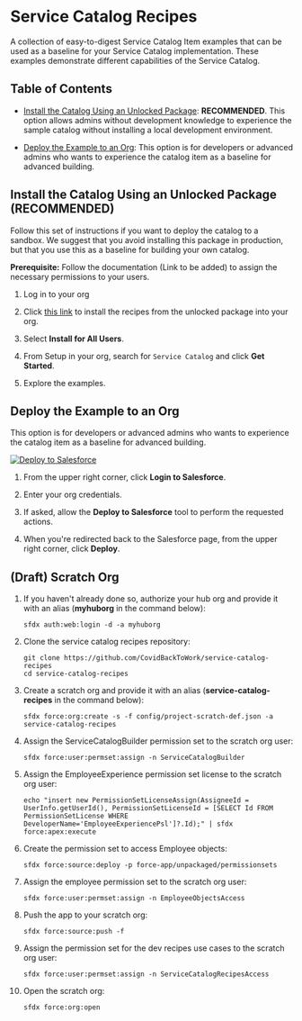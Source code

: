 # Service Catalog Recipes

A collection of easy-to-digest Service Catalog Item examples that can be used as a baseline for your Service Catalog implementation. These examples demonstrate different capabilities of the Service Catalog.

## Table of Contents

-   [Install the Catalog Using an Unlocked Package](#install-the-catalog-using-an-unlocked-package-recommended): **RECOMMENDED**. This option allows admins without development knowledge to experience the sample catalog without installing a local development environment.

-   [Deploy the Example to an Org](#deploy-the-example-to-an-org): This option is for developers or advanced admins who wants to experience the catalog item as a baseline for advanced building.

## Install the Catalog Using an Unlocked Package (RECOMMENDED)

Follow this set of instructions if you want to deploy the catalog to a sandbox. We suggest that you avoid installing this package in production, but that you use this as a baseline for building your own catalog.

**Prerequisite:** Follow the documentation (Link to be added) to assign the necessary permissions to your users.

1. Log in to your org

1. Click [this link](https://login.salesforce.com/packaging/installPackage.apexp?p0=04t4W0000038VvfQAE) to install the recipes from the unlocked package into your org.

1. Select **Install for All Users**.

1. From Setup in your org, search for `Service Catalog` and click **Get Started**.

1. Explore the examples.

## Deploy the Example to an Org

This option is for developers or advanced admins who wants to experience the catalog item as a baseline for advanced building.

<a href="https://githubsfdeploy.herokuapp.com?owner=CovidBackToWork&repo=service-catalog-recipes">
  <img alt="Deploy to Salesforce"
       src="https://raw.githubusercontent.com/afawcett/githubsfdeploy/master/deploy.png">
</a>

1. From the upper right corner, click **Login to Salesforce**.

1. Enter your org credentials.

1. If asked, allow the **Deploy to Salesforce** tool to perform the requested actions.

1. When you're redirected back to the Salesforce page, from the upper right corner, click **Deploy**.

## (Draft) Scratch Org

1. If you haven't already done so, authorize your hub org and provide it with an alias (**myhuborg** in the command below):

    ```
    sfdx auth:web:login -d -a myhuborg
    ```

1. Clone the service catalog recipes repository:

    ```
    git clone https://github.com/CovidBackToWork/service-catalog-recipes
    cd service-catalog-recipes
    ```

1. Create a scratch org and provide it with an alias (**service-catalog-recipes** in the command below):

    ```
    sfdx force:org:create -s -f config/project-scratch-def.json -a service-catalog-recipes
    ```

1. Assign the ServiceCatalogBuilder permission set to the scratch org user:

    ```
    sfdx force:user:permset:assign -n ServiceCatalogBuilder
    ```

1. Assign the EmployeeExperience permission set license to the scratch org user:

    ```
    echo "insert new PermissionSetLicenseAssign(AssigneeId = UserInfo.getUserId(), PermissionSetLicenseId = [SELECT Id FROM PermissionSetLicense WHERE DeveloperName='EmployeeExperiencePsl']?.Id);" | sfdx force:apex:execute
    ```

1. Create the permission set to access Employee objects:

    ```
    sfdx force:source:deploy -p force-app/unpackaged/permissionsets
    ```

1. Assign the employee permission set to the scratch org user:

    ```
    sfdx force:user:permset:assign -n EmployeeObjectsAccess
    ```

1. Push the app to your scratch org:

    ```
    sfdx force:source:push -f
    ```

1. Assign the permission set for the dev recipes use cases to the scratch org user:

    ```
    sfdx force:user:permset:assign -n ServiceCatalogRecipesAccess
    ```

1. Open the scratch org:

    ```
    sfdx force:org:open
    ```
